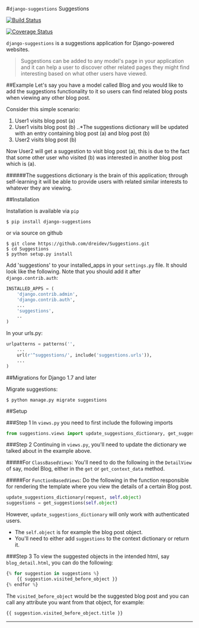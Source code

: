 #`django-suggestions` Suggestions

[![Build Status](https://travis-ci.org/dreidev/Suggestions.svg?branch=ReadMe)](https://travis-ci.org/dreidev/Suggestions)

[![Coverage Status](https://coveralls.io/repos/dreidev/Suggestions/badge.svg?branch=HEAD&service=github)](https://coveralls.io/github/dreidev/Suggestions?branch=HEAD)

`django-suggestions` is a suggestions application for Django-powered websites.

> Suggestions can be added to any model's page in your application and it can help a user to discover other related pages they might find interesting based on what other users have viewed.


##Example
Let's say you have a model called Blog and you would like to add the suggestions functionality to it so users can find related blog posts when viewing any other blog post.

Consider this simple scenario:

1. User1 visits blog post (a)
2. User1 visits blog post (b)
..*The suggestions dictionary will be updated with an entry containing blog post (a) and blog post (b)
3. User2 visits blog post (b)

Now User2 will get a suggestion to visit blog post (a), this is due to the fact that some other user who visited (b) was interested in another blog post which is (a).

######The suggestions dictionary is the brain of this application; through self-learning it will be able to provide users with related similar interests to whatever they are viewing.

##Installation

Installation is available via `pip`

`$ pip install django-suggestions`

or via source on github

```
$ git clone https://github.com/dreidev/Suggestions.git
$ cd Suggestions
$ python setup.py install
```

Add 'suggestions' to your installed_apps in your `settings.py` file. It should look like the following. Note that you should add it after `django.contrib.auth`:

```python
INSTALLED_APPS = (
	'django.contrib.admin',
	'django.contrib.auth',
	...
	'suggestions',
	..
)
```

In your urls.py:

```python
urlpatterns = patterns('',
    ...
    url(r'^suggestions/', include('suggestions.urls')),
    ...
)
```


##Migrations for Django 1.7 and later

Migrate suggestions:
```
$ python manage.py migrate suggestions
```


##Setup

###Step 1
In `views.py` you need to first include the following imports

```python
from suggestions.views import update_suggestions_dictionary, get_suggestions
```

###Step 2
Continuing in `views.py`, you'll need to update the dictionary we talked about in the example above.

#####For `ClassBasedViews`:
You'll need to do the following in the `DetailView` of say, model Blog, either in the `get` or `get_context_data` method.

#####For `FunctionBasedViews`:
Do the following in the function responsible for rendering the template where you view the details of a certain Blog post.

```python
update_suggestions_dictionary(request, self.object)
suggestions = get_suggestions(self.object)
```

However, `update_suggestions_dictionary` will only work with authenticated users.

* The `self.object` is for example the blog post object.
* You'll need to either add `suggestions` to the context dictionary or return it.


###Step 3
To view the suggested objects in the intended html, say `blog_detail.html`, you can do the following:

```python
{% for suggestion in suggestions %}
	{{ suggestion.visited_before_object }}
{% endfor %}
```

The `visited_before_object` would be the suggested blog post and you can call any attribute you want from that object, for example:

```python
{{ suggestion.visited_before_object.title }}
```
---
